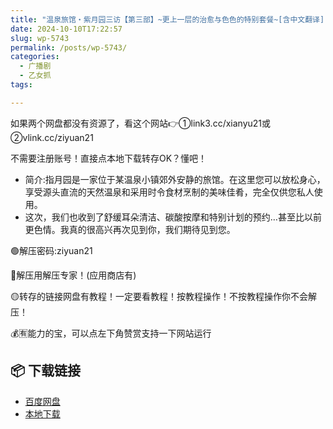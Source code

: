 ```yaml
---
title: "温泉旅馆・紫月园三访【第三部】~更上一层的治愈与色色的特别套餐~[含中文翻译][一条ひらめ]"
date: 2024-10-10T17:22:57
slug: wp-5743
permalink: /posts/wp-5743/
categories:
  - 广播剧
  - 乙女抓
tags:

---
```


如果两个网盘都没有资源了，看这个网站👉①link3.cc/xianyu21或②vlink.cc/ziyuan21

不需要注册账号！直接点本地下载转存OK？懂吧！

*   简介:指月园是一家位于某温泉小镇郊外安静的旅馆。在这里您可以放松身心，享受源头直流的天然温泉和采用时令食材烹制的美味佳肴，完全仅供您私人使用。
*   这次，我们也收到了舒缓耳朵清洁、碳酸按摩和特别计划的预约…甚至比以前更色情。我真的很高兴再次见到你，我们期待见到您。

🟢解压密码:ziyuan21

🔵解压用解压专家！(应用商店有)

🟡转存的链接网盘有教程！一定要看教程！按教程操作！不按教程操作你不会解压！

💰🈶能力的宝，可以点左下角赞赏支持一下网站运行

## 📦 下载链接
- [百度网盘](https://blziyuan21.com/pay-download/5743?key=4d0dbca8ef&down_id=0)
- [本地下载](https://blziyuan21.com/pay-download/5743?key=4d0dbca8ef&down_id=1)

